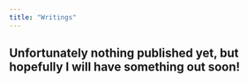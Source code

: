 ```yaml
---
title: "Writings"
---
```


## Unfortunately nothing published yet, but hopefully I will have something out soon!
